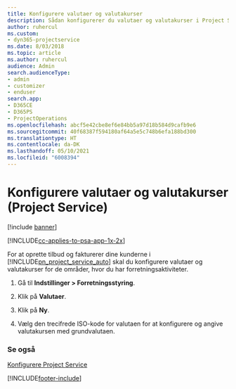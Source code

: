 ```yaml
---
title: Konfigurere valutaer og valutakurser
description: Sådan konfigurerer du valutaer og valutakurser i Project Service
author: ruhercul
ms.custom:
- dyn365-projectservice
ms.date: 8/03/2018
ms.topic: article
ms.author: ruhercul
audience: Admin
search.audienceType:
- admin
- customizer
- enduser
search.app:
- D365CE
- D365PS
- ProjectOperations
ms.openlocfilehash: abcf5e42cbe8ef6e84bb5a97d18b584d9cafb9e6
ms.sourcegitcommit: 40f68387f594180af64a5e5c748b6efa188bd300
ms.translationtype: HT
ms.contentlocale: da-DK
ms.lasthandoff: 05/10/2021
ms.locfileid: "6008394"
---
```

# <a name="set-up-currencies-and-exchange-rates-project-service"></a>Konfigurere valutaer og valutakurser (Project Service)

[!include [banner](../includes/psa-now-project-operations.md)]

[!INCLUDE[cc-applies-to-psa-app-1x-2x](../includes/cc-applies-to-psa-app-1x-2x.md)]

For at oprette tilbud og fakturerer dine kunderne i [!INCLUDE[pn_project_service_auto](../includes/pn-project-service-auto.md)] skal du konfigurere valutaer og valutakurser for de områder, hvor du har forretningsaktiviteter.  
  
1.  Gå til **Indstillinger > Forretningsstyring**.  
  
2.  Klik på **Valutaer**.  
  
3.  Klik på **Ny**.  
  
4.  Vælg den trecifrede ISO-kode for valutaen for at konfigurere og angive valutakursen med grundvalutaen.  
  
### <a name="see-also"></a>Se også  
 [Konfigurere Project Service](../psa/configure.md)


[!INCLUDE[footer-include](../includes/footer-banner.md)]